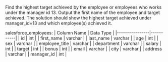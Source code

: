 Find the highest target achieved by the employee or employees who works under the manager id 13. Output the first name of the employee and target achieved. 
The solution should show the highest target achieved under manager_id=13 and which employee(s) achieved it.

salesforce_employees:
| Column Name    | Data Type |
|----------------|-----------|
| id             | int       |
| first_name     | varchar   |
| last_name      | varchar   |
| age            | int       |
| sex            | varchar   |
| employee_title | varchar   |
| department     | varchar   |
| salary         | int       |
| target         | int       |
| bonus          | int       |
| email          | varchar   |
| city           | varchar   |
| address        | varchar   |
| manager_id     | int       |

```

```
